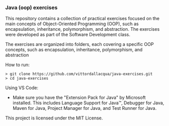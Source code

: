 ### Java (oop) exercises

This repository contains a collection of practical exercises 
focused on the main concepts of Object-Oriented Programming (OOP), 
such as encapsulation, inheritance, polymorphism, and abstraction. 
The exercises were developed as part of the Software Development 
class.

The exercises are organized into folders, each covering a specific 
OOP concepts, such as encapsulation, inheritance, polymorphism, 
and abstraction

How to run:
   ```
   > git clone https://github.com/vittordallacqua/java-exercises.git
   > cd java-exercises
   ```

Using VS Code:

* Make sure you have the "Extension Pack for Java" by Microsoft 
installed. This includes Language Support for Java™, Debugger for 
Java, Maven for Java, Project Manager for Java, and Test Runner for 
Java.

This project is licensed under the MIT License.
